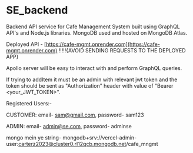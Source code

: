 # SE_backend
Backend API service for Cafe Management System built using GraphQL API's and Node.js libraries. MongoDB used and hosted on MongoDB Atlas.

Deployed API - [https://cafe-mgmt.onrender.com](https://cafe-mgmt.onrender.com)  !!!!!{AVOID SENDING REQUESTS TO THE DEPLOYED APP}

Apollo server will be easy to interact with and perform GraphQL queries.

If trying to addItem it must be an admin with relevant jwt token and the token should be sent as "Authorization" header with value of "Bearer <your_JWT_TOKEN>".



Registered Users:-

CUSTOMER: email- sam@gmail.com, password- sam123

ADMIN: email- admin@se.com, password- adminse

mongo mein ye string-   mongodb+srv://vercel-admin-user:carterz2023@cluster0.rl12qcb.mongodb.net/cafe_mngmt
